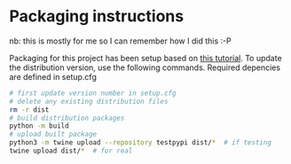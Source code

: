 # Packaging instructions

nb: this is mostly for me so I can remember how I did this :-P

Packaging for this project has been setup based on [this tutorial](https://packaging.python.org/en/latest/tutorials/packaging-projects/).
To update the distribution version, use the following commands.
Required depencies are defined in setup.cfg

```bash
# first update version number in setup.cfg
# delete any existing distribution files
rm -r dist
# build distribution packages
python -m build
# upload built package
python3 -m twine upload --repository testpypi dist/*  # if testing
twine upload dist/*  # for real
```